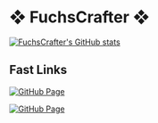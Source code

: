 # ❖ FuchsCrafter ❖

[![FuchsCrafter's GitHub stats](https://github-readme-stats.vercel.app/api?username=FuchsCrafter&bg_color=DEG,eb6749,894b8e&text_color=ffffff&title_color=ffffff&icon_color=ffffff)](https://github.com/FuchsCrafter/FuchsCrafter)



## Fast Links
[![GitHub Page](https://github-readme-stats.vercel.app/api/pin/?username=FuchsCrafter&repo=fuchscrafter.github.io&bg_color=DEG,eb6749,894b8e&text_color=ffffff&title_color=ffffff&icon_color=ffffff)](https://github.com/FuchsCrafter/fuchscrafter.github.io)


[![GitHub Page](https://github-readme-stats.vercel.app/api/pin/?username=ScratchUI-4-0&repo=scui4.2&bg_color=DEG,eb6749,894b8e&text_color=ffffff&title_color=ffffff&icon_color=ffffff)](https://github.com/ScratchUI-4-0/scui4.2)

